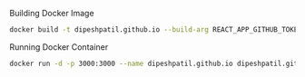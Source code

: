 Building Docker Image

```sh
docker build -t dipeshpatil.github.io --build-arg REACT_APP_GITHUB_TOKEN="<GITHUB_TOKEN>" .
```

Running Docker Container

```sh
docker run -d -p 3000:3000 --name dipeshpatil.github.io dipeshpatil.github.io
```
